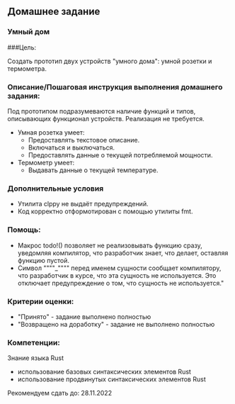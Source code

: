 ## Домашнее задание
### Умный дом

###Цель:

Создать прототип двух устройств "умного дома": умной розетки и термометра.

### Описание/Пошаговая инструкция выполнения домашнего задания:

Под прототипом подразумеваются наличие функций и типов, описывающих функционал устройств. Реализация не требуется.

- Умная розетка умеет:
  - Предоставлять текстовое описание.
  - Включаться и выключаться.
  - Предоставлять данные о текущей потребляемой мощности.
- Термометр умеет:
  - Выдавать данные о текущей температуре.

### Дополнительные условия

- Утилита clppy не выдаёт предупреждений.
- Код корректно отформотирован с помощью утилиты fmt.

### Помощь:

- Макрос todo!() позволяет не реализовывать функцию сразу, уведомляя компилятор, что разработчик знает, что делает, оставляя функцию пустой.
- Символ """"_"""" перед именем сущности сообщает компилятору, что разработчик в курсе, что эта сущность не
используется. Это отключает предупреждение о том, что сущность не используется."

### Критерии оценки:

- "Принято" - задание выполнено полностью
- "Возвращено на доработку" - задание не выполнено полностью


### Компетенции:

Знание языка Rust
- использование базовых синтаксических элементов Rust
- использование продвинутых синтаксических элементов Rust

Рекомендуем сдать до: 28.11.2022